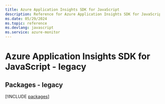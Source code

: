 ```yaml
---
title: Azure Application Insights SDK for JavaScript
description: Reference for Azure Application Insights SDK for JavaScript
ms.date: 05/29/2024
ms.topic: reference
ms.devlang: javascript
ms.service: azure-monitor
---
```

# Azure Application Insights SDK for JavaScript - legacy
## Packages - legacy
[!INCLUDE [packages](application-insights-index.md)]